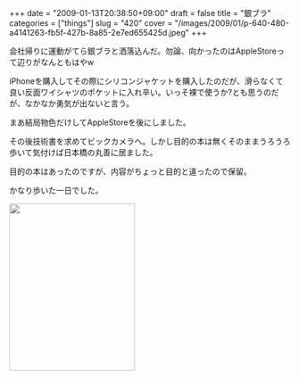 +++
date = "2009-01-13T20:38:50+09:00"
draft = false
title = "銀ブラ"
categories = ["things"]
slug = "420"
cover = "/images/2009/01/p-640-480-a4141263-fb5f-427b-8a85-2e7ed655425d.jpeg"
+++

会社帰りに運動がてら銀ブラと洒落込んだ。勿論、向かったのはAppleStoreって辺りがなんともはやw

iPhoneを購入してその際にシリコンジャケットを購入したのだが、滑らなくて良い反面ワイシャツのポケットに入れ辛い。いっそ裸で使うか?とも思うのだが、なかなか勇気が出ないと言う。

まあ結局物色だけしてAppleStoreを後にしました。

その後技術書を求めてビックカメラへ。しかし目的の本は無くそのままうろうろ歩いて気付けば日本橋の丸善に居ました。

目的の本はあったのですが、内容がちょっと目的と違ったので保留。

かなり歩いた一日でした。

<p><a href="/images/2009/01/p-640-480-a4141263-fb5f-427b-8a85-2e7ed655425d.jpeg"><img src="/images/2009/01/p-640-480-a4141263-fb5f-427b-8a85-2e7ed655425d.jpeg" alt="" width="225" height="300" class="alignnone size-full wp-image-364" /></a></p>
